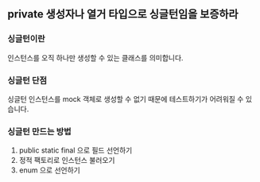 ## private 생성자나 열거 타입으로 싱글턴임을 보증하라

### 싱글턴이란

인스턴스를 오직 하나만 생성할 수 있는 클래스를 의미합니다.

### 싱글턴 단점

싱글턴 인스턴스를 mock 객체로 생성할 수 없기 때문에 테스트하기가 어려워질 수 있습니다.

### 싱글턴 만드는 방법

1. public static final 으로 필드 선언하기
2. 정적 팩토리로 인스턴스 불러오기
3. enum 으로 선언하기